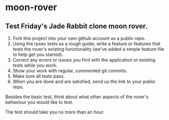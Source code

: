 moon-rover
==========

## Test Friday's Jade Rabbit clone moon rover.

1. Fork this project into your own github account as a public repo. 
1. Using the rpsec tests as a rough guide, write a feature or 
   features that tests the rover's existing functionality (we've added a 
   simple feature file to help get you started). 
1. Correct any errors or issues you find with the application or
   existing tests while you work. 
1. Show your work with regular, commented git commits. 
1. Make sure all tests pass. 
1. When you are done and are satisfied, send us the link to your public
   repo. 

Besides the basic test, think about what other aspects of the rover's behaviour
you would like to test. 

The test should take you no more than an hour. 
